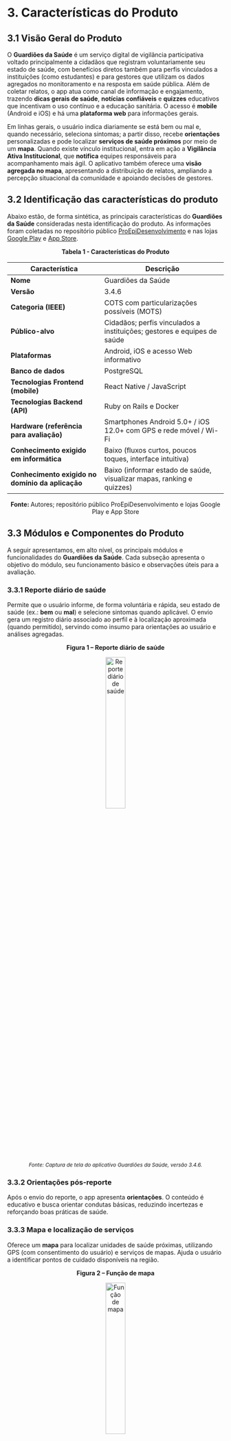 # 3. Características do Produto

## 3.1 Visão Geral do Produto

O **Guardiões da Saúde** é um serviço digital de vigilância participativa voltado principalmente a cidadãos que registram voluntariamente seu estado de saúde, com benefícios diretos também para perfis vinculados a instituições (como estudantes) e para gestores que utilizam os dados agregados no monitoramento e na resposta em saúde pública. Além de coletar relatos, o app atua como canal de informação e engajamento, trazendo **dicas gerais de saúde**, **notícias confiáveis** e **quizzes** educativos que incentivam o uso contínuo e a educação sanitária. O acesso é **mobile** (Android e iOS) e há uma **plataforma web** para informações gerais.

Em linhas gerais, o usuário indica diariamente se está bem ou mal e, quando necessário, seleciona sintomas; a partir disso, recebe **orientações** personalizadas e pode localizar **serviços de saúde próximos** por meio de um **mapa**. Quando existe vínculo institucional, entra em ação a **Vigilância Ativa Institucional**, que **notifica** equipes responsáveis para acompanhamento mais ágil. O aplicativo também oferece uma **visão agregada no mapa**, apresentando a distribuição de relatos, ampliando a percepção situacional da comunidade e apoiando decisões de gestores.

## 3.2 Identificação das características do produto

Abaixo estão, de forma sintética, as principais características do **Guardiões da Saúde** consideradas nesta identificação do produto. As informações foram coletadas no repositório público [ProEpiDesenvolvimento](https://github.com/ProEpiDesenvolvimento) e nas lojas [Google Play](https://play.google.com/store) e [App Store](https://apps.apple.com/).

<div align="center">
    <p><strong>Tabela 1 - Características do Produto</strong></p>
</div>

| Característica                                   | Descrição                                                               |
| ------------------------------------------------ | ----------------------------------------------------------------------- |
| **Nome**                                         | Guardiões da Saúde                                                      |
| **Versão**                                       | 3.4.6                                                                   |
| **Categoria (IEEE)**                             | COTS com particularizações possíveis (MOTS)                             |
| **Público-alvo**                                 | Cidadãos; perfis vinculados a instituições; gestores e equipes de saúde |
| **Plataformas**                                  | Android, iOS e acesso Web informativo                                   |
| **Banco de dados**                               | PostgreSQL                                                              |
| **Tecnologias Frontend (mobile)**                | React Native / JavaScript                                               |
| **Tecnologias Backend (API)**                    | Ruby on Rails e Docker                                                  |
| **Hardware (referência para avaliação)**         | Smartphones Android 5.0+ / iOS 12.0+ com GPS e rede móvel / Wi-Fi       |
| **Conhecimento exigido em informática**          | Baixo (fluxos curtos, poucos toques, interface intuitiva)               |
| **Conhecimento exigido no domínio da aplicação** | Baixo (informar estado de saúde, visualizar mapas, ranking e quizzes)   |

<p align="center"><b>Fonte: </b>Autores; repositório público ProEpiDesenvolvimento e lojas Google Play e App Store</p>

## 3.3 Módulos e Componentes do Produto

A seguir apresentamos, em alto nível, os principais módulos e funcionalidades do **Guardiões da Saúde**. Cada subseção apresenta o objetivo do módulo, seu funcionamento básico e observações úteis para a avaliação.

### 3.3.1 Reporte diário de saúde

Permite que o usuário informe, de forma voluntária e rápida, seu estado de saúde (ex.: **bem** ou **mal**) e selecione sintomas quando aplicável. O envio gera um registro diário associado ao perfil e à localização aproximada (quando permitido), servindo como insumo para orientações ao usuário e análises agregadas.

<div align="center">
    <p><strong>Figura 1 – Reporte diário de saúde</strong></p>
</div>

<div align="center">
    <img src="../../../assets/images/reporte_diario.png" width="30%" alt="Reporte diário de saúde">
</div>

<div align="center" style="font-size: 12px; font-style: italic;">
    Fonte: Captura de tela do aplicativo Guardiões da Saúde, versão 3.4.6.
</div>



### 3.3.2 Orientações pós-reporte

Após o envio do reporte, o app apresenta **orientações**. O conteúdo é educativo e busca orientar condutas básicas, reduzindo incertezas e reforçando boas práticas de saúde.

### 3.3.3 Mapa e localização de serviços

Oferece um **mapa** para localizar unidades de saúde próximas, utilizando GPS (com consentimento do usuário) e serviços de mapas. Ajuda o usuário a identificar pontos de cuidado disponíveis na região.

<div align="center">
    <p><strong>Figura 2 – Função de mapa</strong></p>
</div>

<div align="center">
    <img src="../../../assets/images/mapa.png" width="30%" alt="Função de mapa">
</div>

<div align="center" style="font-size: 12px; font-style: italic;">
    Fonte: Captura de tela do aplicativo Guardiões da Saúde, versão 3.4.6.
</div>



### 3.3.4 Vigilância Ativa Institucional

Funcionalidade opcional que permite **vincular** o perfil do usuário a uma **instituição acadêmica**. Quando o usuário reporta sintomas, o sistema pode **notificar equipes de saúde** da instituição, agilizando triagem, orientação e acompanhamento.

<div align="center">
    <p><strong>Figura 3 – Cadastro de Instituição</strong></p>
</div>

<div align="center">
    <img src="../../../assets/images/cadastra_intituicao.png" width="30%" alt="Cadastro de Instituição">
</div>

<div align="center" style="font-size: 12px; font-style: italic;">
    Fonte: Captura de tela do aplicativo Guardiões da Saúde, versão 3.4.6.
</div>



### 3.3.5 Conteúdos informativos

Canal interno com **dicas gerais de saúde**, **notícias confiáveis** e **quizzes** educativos. Visa combater desinformação, engajar o usuário no uso contínuo do app e promover educação sanitária de forma simples e contextualizada.

<div align="center">
    <p><strong>Figura 4 – Conteúdos informativos</strong></p>
</div>

<div align="center">
    <img src="../../../assets/images/dicas.png" width="30%" alt="Conteúdos informativos">
</div>

<div align="center" style="font-size: 12px; font-style: italic;">
    Fonte: Captura de tela do aplicativo Guardiões da Saúde, versão 3.4.6.
</div>



### 3.3.6 Visão agregada no mapa

Apresenta a **distribuição de relatos e sintomas por área** no mapa, ampliando a percepção situacional da comunidade. O objetivo é oferecer transparência e apoio a decisões, sem expor dados pessoais ou informações que identifiquem indivíduos.

### 3.3.7 Notificações e lembretes

Envia **lembretes** para estimular o reporte diário e **avisos** relevantes (por exemplo, mudanças importantes ou campanhas). Podem ser usadas notificações push no Android/iOS, respeitando permissões e preferências do usuário.

### 3.3.8 Autenticação e perfis de usuário

Inclui **criação de conta**, login, recuperação de acesso e gestão de **perfis**. Garante acesso controlado às funcionalidades e associa eventos (reportes, consentimentos) à identidade do usuário.

### 3.3.9 Acessibilidade e usabilidade básica

Conjunto de princípios e recursos que suportam **uso simples e inclusivo**. Focado em reduzir barreiras para diferentes níveis de letramento digital e de saúde.

### 3.3.10 Integração cliente-servidor (API)

Camada de comunicação entre aplicativos (Android/iOS/web) e os **serviços de backend** (API). É responsável por **transmitir dados com segurança**, sincronizar reportes e conteúdos, e manter a coerência entre o que o usuário vê e o que é armazenado/analizado no servidor.

---

## Referências Bibliográficas

-   [1] PROEPI DESENVOLVIMENTO. Repositório do projeto Guardiões da Saúde. Disponível em: <https://github.com/ProEpiDesenvolvimento>. Acesso em: 28 ago. 2025.
-   [2] APPLE. Guardiões da Saúde — App Store. Disponível em: <https://apps.apple.com/br/app/guardi%C3%B5es-da-sa%C3%BAde/id1450965975>. Acesso em: 01 out. 2025.
-   [3] GOOGLE. Guardiões da Saúde — Google Play. Disponível em: <https://play.google.com/store/apps/details?id=com.guardioesapp&hl=pt_BR>. Acesso em: 01 out. 2025.
-   [5]: ISO/IEC 25010:2011 — Systems and Software Engineering — Systems and Software Quality Requirements and Evaluation (SQuaRE).

---

## Histórico de Versões

| Versão | Descrição                      | Autor(es)                                          | Data de Produção |
| :----: | ------------------------------ | -------------------------------------------------- | :--------------: |
| `1.0`  | Criação do documento           | [Arthur Trindade](https://github.com/trindadea)    |    28/09/2025    |
| `1.1`  | Revisão e ajustes pós feedback | [Arthur Trindade](https://github.com/trindadea)    |    01/10/2025    |
| `1.2`  | Linter e formatação            | [Gabriela Tiago](https://github.com/GabrielaTiago) |    01/10/2025    |
| `1.3`  | Atualiza seção de módulos      | [Gabriela Tiago](https://github.com/GabrielaTiago) |    01/10/2025    |
| `1.4`  | Adiciona imagens nos tópicos 3.3.1, 3.3.3, 3.3.4 e 3.3.5 | [Matheus Henrick](https://github.com/MatheusHenrickSantos) | 23/10/2025 |
